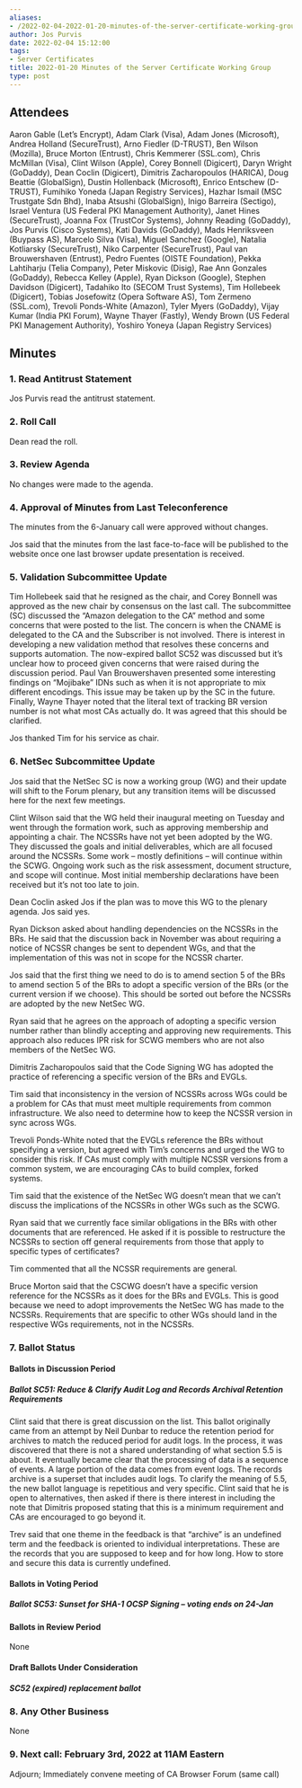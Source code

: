 ```yaml
---
aliases:
- /2022-02-04-2022-01-20-minutes-of-the-server-certificate-working-group/
author: Jos Purvis
date: 2022-02-04 15:12:00
tags:
- Server Certificates
title: 2022-01-20 Minutes of the Server Certificate Working Group
type: post
---
```


## Attendees 

Aaron Gable (Let’s Encrypt), Adam Clark (Visa), Adam Jones (Microsoft), Andrea Holland (SecureTrust), Arno Fiedler (D-TRUST), Ben Wilson (Mozilla), Bruce Morton (Entrust), Chris Kemmerer (SSL.com), Chris McMillan (Visa), Clint Wilson (Apple), Corey Bonnell (Digicert), Daryn Wright (GoDaddy), Dean Coclin (Digicert), Dimitris Zacharopoulos (HARICA), Doug Beattie (GlobalSign), Dustin Hollenback (Microsoft), Enrico Entschew (D-TRUST), Fumihiko Yoneda (Japan Registry Services), Hazhar Ismail (MSC Trustgate Sdn Bhd), Inaba Atsushi (GlobalSign), Inigo Barreira (Sectigo), Israel Ventura (US Federal PKI Management Authority), Janet Hines (SecureTrust), Joanna Fox (TrustCor Systems), Johnny Reading (GoDaddy), Jos Purvis (Cisco Systems), Kati Davids (GoDaddy), Mads Henriksveen (Buypass AS), Marcelo Silva (Visa), Miguel Sanchez (Google), Natalia Kotliarsky (SecureTrust), Niko Carpenter (SecureTrust), Paul van Brouwershaven (Entrust), Pedro Fuentes (OISTE Foundation), Pekka Lahtiharju (Telia Company), Peter Miskovic (Disig), Rae Ann Gonzales (GoDaddy), Rebecca Kelley (Apple), Ryan Dickson (Google), Stephen Davidson (Digicert), Tadahiko Ito (SECOM Trust Systems), Tim Hollebeek (Digicert), Tobias Josefowitz (Opera Software AS), Tom Zermeno (SSL.com), Trevoli Ponds-White (Amazon), Tyler Myers (GoDaddy), Vijay Kumar (India PKI Forum), Wayne Thayer (Fastly), Wendy Brown (US Federal PKI Management Authority), Yoshiro Yoneya (Japan Registry Services)

## Minutes 

### 1. Read Antitrust Statement 

Jos Purvis read the antitrust statement.

### 2. Roll Call 

Dean read the roll.

### 3. Review Agenda 

No changes were made to the agenda.

### 4. Approval of Minutes from Last Teleconference 

The minutes from the 6-January call were approved without changes.

Jos said that the minutes from the last face-to-face will be published to the website once one last browser update presentation is received.

### 5. Validation Subcommittee Update 

Tim Hollebeek said that he resigned as the chair, and Corey Bonnell was approved as the new chair by consensus on the last call. The subcommittee (SC) discussed the “Amazon delegation to the CA” method and some concerns that were posted to the list. The concern is when the CNAME is delegated to the CA and the Subscriber is not involved. There is interest in developing a new validation method that resolves these concerns and supports automation. The now-expired ballot SC52 was discussed but it’s unclear how to proceed given concerns that were raised during the discussion period. Paul Van Brouwershaven presented some interesting findings on “Mojibake” IDNs such as when it is not appropriate to mix different encodings. This issue may be taken up by the SC in the future. Finally, Wayne Thayer noted that the literal text of tracking BR version number is not what most CAs actually do. It was agreed that this should be clarified.

Jos thanked Tim for his service as chair.

### 6. NetSec Subcommittee Update 

Jos said that the NetSec SC is now a working group (WG) and their update will shift to the Forum plenary, but any transition items will be discussed here for the next few meetings.

Clint Wilson said that the WG held their inaugural meeting on Tuesday and went through the formation work, such as approving membership and appointing a chair. The NCSSRs have not yet been adopted by the WG. They discussed the goals and initial deliverables, which are all focused around the NCSSRs. Some work – mostly definitions – will continue within the SCWG. Ongoing work such as the risk assessment, document structure, and scope will continue. Most initial membership declarations have been received but it’s not too late to join.

Dean Coclin asked Jos if the plan was to move this WG to the plenary agenda. Jos said yes.

Ryan Dickson asked about handling dependencies on the NCSSRs in the BRs. He said that the discussion back in November was about requiring a notice of NCSSR changes be sent to dependent WGs, and that the implementation of this was not in scope for the NCSSR charter.

Jos said that the first thing we need to do is to amend section 5 of the BRs to amend section 5 of the BRs to adopt a specific version of the BRs (or the current version if we choose). This should be sorted out before the NCSSRs are adopted by the new NetSec WG.

Ryan said that he agrees on the approach of adopting a specific version number rather than blindly accepting and approving new requirements. This approach also reduces IPR risk for SCWG members who are not also members of the NetSec WG.

Dimitris Zacharopoulos said that the Code Signing WG has adopted the practice of referencing a specific version of the BRs and EVGLs.

Tim said that inconsistency in the version of NCSSRs across WGs could be a problem for CAs that must meet multiple requirements from common infrastructure. We also need to determine how to keep the NCSSR version in sync across WGs.

Trevoli Ponds-White noted that the EVGLs reference the BRs without specifying a version, but agreed with Tim’s concerns and urged the WG to consider this risk. If CAs must comply with multiple NCSSR versions from a common system, we are encouraging CAs to build complex, forked systems.

Tim said that the existence of the NetSec WG doesn’t mean that we can’t discuss the implications of the NCSSRs in other WGs such as the SCWG.

Ryan said that we currently face similar obligations in the BRs with other documents that are referenced. He asked if it is possible to restructure the NCSSRs to section off general requirements from those that apply to specific types of certificates?

Tim commented that all the NCSSR requirements are general.

Bruce Morton said that the CSCWG doesn’t have a specific version reference for the NCSSRs as it does for the BRs and EVGLs. This is good because we need to adopt improvements the NetSec WG has made to the NCSSRs. Requirements that are specific to other WGs should land in the respective WGs requirements, not in the NCSSRs.

### 7. Ballot Status 

#### Ballots in Discussion Period 

##### Ballot SC51: Reduce & Clarify Audit Log and Records Archival Retention Requirements 

Clint said that there is great discussion on the list. This ballot originally came from an attempt by Neil Dunbar to reduce the retention period for archives to match the reduced period for audit logs. In the process, it was discovered that there is not a shared understanding of what section 5.5 is about. It eventually became clear that the processing of data is a sequence of events. A large portion of the data comes from event logs. The records archive is a superset that includes audit logs. To clarify the meaning of 5.5, the new ballot language is repetitious and very specific. Clint said that he is open to alternatives, then asked if there is there interest in including the note that Dimitris proposed stating that this is a minimum requirement and CAs are encouraged to go beyond it.

Trev said that one theme in the feedback is that “archive” is an undefined term and the feedback is oriented to individual interpretations. These are the records that you are supposed to keep and for how long. How to store and secure this data is currently undefined.

#### Ballots in Voting Period 

##### Ballot SC53: Sunset for SHA-1 OCSP Signing – voting ends on 24-Jan 

#### Ballots in Review Period 

None

#### Draft Ballots Under Consideration 

##### SC52 (expired) replacement ballot 

### 8. Any Other Business 

None

### 9. Next call: February 3rd, 2022 at 11AM Eastern 

Adjourn; Immediately convene meeting of CA Browser Forum (same call)